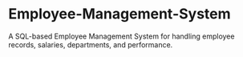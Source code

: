 # Employee-Management-System
A SQL-based Employee Management System for handling employee records, salaries, departments, and performance.
